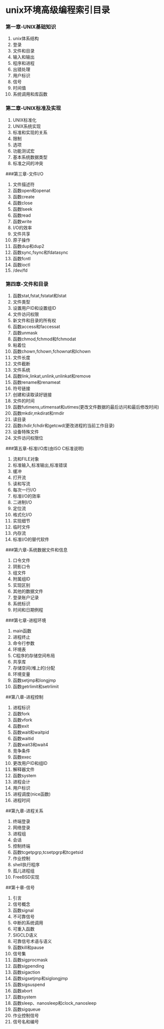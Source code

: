 # unix环境高级编程索引目录
### 第一章-UNIX基础知识
1. unix体系结构
2. 登录
3. 文件和目录
4. 输入和输出
5. 程序和进程
6. 出错处理
7. 用户标识
8. 信号
9. 时间值
10. 系统调用和库函数

### 第二章-UNIX标准及实现
1. UNIX标准化
2. UNIX系统实现
3. 标准和实现的关系
4. 限制
5. 选项
6. 功能测试宏
7. 基本系统数据类型
8. 标准之间的冲突

###第三章-文件I/O
1. 文件描述符
2. 函数open和openat
3. 函数create
4. 函数close
5. 函数lseek
6. 函数read
7. 函数write
8. I/O的效率
9. 文件共享
10. 原子操作
11. 函数dup和dup2
12. 函数sync,fsync和fdatasync
13. 函数fcntl
14. 函数ioctl
15. /dev/fd

### 第四章-文件和目录
1. 函数stat,fstat,fstatat和lstat
2. 文件类型
3. 设置用户ID和设置组ID
4. 文件访问权限
5. 新文件和目录的所有权
6. 函数access和faccessat
7. 函数unmask
8. 函数chmod,fchmod和fchmodat
9. 粘着位
10. 函数chown,fchown,fchownat和lchown
11. 文件长度
12. 文件截断
13. 文件系统
14. 函数link,linkat,unlink,unlinkat和remove
15. 函数rename和renameat
16. 符号链接
17. 创建和读取读好链接
18. 文件的时间
19. 函数futimens,utimensat和utimes(更改文件数据的最后访问和最后修改时间)
20. 函数mkdir,mkdirat和rmdir
21. 读目录
22. 函数chdir,fchdir和getcwd(更改进程的当前工作目录)
23. 设备特殊文件
24. 文件访问权限位

###第五章-标准I/O库(由ISO C标准说明)
1. 流和FILE对象
2. 标准输入,标准输出,标准错误
3. 缓冲
4. 打开流
5. 读和写流
6. 每次一行I/O
7. 标准I/O的效率
8. 二进制I/O
9. 定位流
10. 格式化I/O
11. 实现细节
12. 临时文件
13. 内存流
14. 标准I/O的替代软件

###第六章-系统数据文件和信息
1. 口令文件
2. 阴影口令
3. 组文件
4. 附属组ID
5. 实现区别
6. 其他的数据文件
7. 登录账户记录
8. 系统标识
9. 时间和日期例程

###第七章-进程环境
1. main函数
2. 进程终止
3. 命令行参数
4. 环境表
5. C程序的存储空间布局
6. 共享库
7. 存储空间(堆上的)分配
8. 环境变量
9. 函数setjmp和longjmp
10. 函数getrlimit和setrlimit

##第八章-进程控制
1. 进程标识
2. 函数fork
3. 函数vfork
4. 函数exit
5. 函数wait和waitpid
6. 函数waitid
7. 函数wait3和wait4
8. 竞争条件
9. 函数exec
10. 更改用户ID和组ID
11. 解释器文件
12. 函数system
13. 进程会计
14. 用户标识
5. 进程调度(nice函数)
16. 进程时间

##第九章-进程关系
1. 终端登录
2. 网络登录
3. 进程组
4. 会话
5. 控制终端
6. 函数tcgetpgrp,tcsetpgrp和tcgetsid
7. 作业控制
8. shell执行程序
9. 孤儿进程组
10. FreeBSD实现

##第十章-信号
1. 引言
2. 信号概念
3. 函数signal
4. 不可靠信号
5. 中断的系统调用
6. 可重入函数
7. SIGCLD语义
8. 可靠信号术语与语义
9. 函数kill和pause
10. 信号集
11. 函数sigprocmask
12. 函数sigpending
13. 函数sigaction
14. 函数sigsetjmp和siglongjmp
15. 函数sigsuspend
16. 函数abort
17. 函数system
18. 函数sleep、nanosleep和clock_nanosleep
19. 函数sigqueue
20. 作业控制信号
21. 信号名和编号